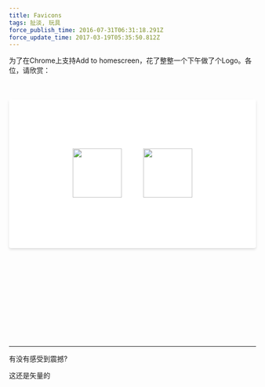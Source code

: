 ```yaml
---
title: Favicons
tags: 扯淡, 玩具
force_publish_time: 2016-07-31T06:31:18.291Z
force_update_time: 2017-03-19T05:35:50.812Z
---
```


<style>
.favicons {
  text-align: center;
  margin: 50px 0 200px 0;
  padding: 100px 0;
  
  box-shadow: rgba(0,0,0,.12) 0 3px 5px;
  background: white;
  border-radius: 4px;
}

.favicons img {
  height: 100px;
  margin: 0 20px;
}
</style>

为了在Chrome上支持Add to homescreen，花了整整一个下午做了个Logo。各位，请欣赏：

<div class="favicons">
  <img src="//storage.c-3.moe/meow/favicon.svg"></img>
  <img src="//storage.c-3.moe/meow/touchicon.svg"></img>
</div>

---

有没有感受到震撼?

这还是矢量的

